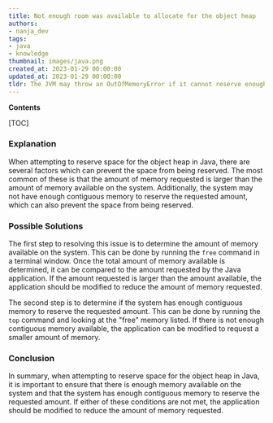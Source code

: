 ```yaml
---
title: Not enough room was available to allocate for the object heap
authors:
- nanja_dev
tags:
- java
- knowledge
thumbnail: images/java.png
created_at: 2023-01-29 00:00:00
updated_at: 2023-01-29 00:00:00
tldr: The JVM may throw an OutOfMemoryError if it cannot reserve enough space for the object heap.
---
```


**Contents**

[TOC]

### Explanation
When attempting to reserve space for the object heap in Java, there are several factors which can prevent the space from being reserved. The most common of these is that the amount of memory requested is larger than the amount of memory available on the system. Additionally, the system may not have enough contiguous memory to reserve the requested amount, which can also prevent the space from being reserved.

### Possible Solutions
The first step to resolving this issue is to determine the amount of memory available on the system. This can be done by running the `free` command in a terminal window. Once the total amount of memory available is determined, it can be compared to the amount requested by the Java application. If the amount requested is larger than the amount available, the application should be modified to reduce the amount of memory requested.

The second step is to determine if the system has enough contiguous memory to reserve the requested amount. This can be done by running the `top` command and looking at the "free" memory listed. If there is not enough contiguous memory available, the application can be modified to request a smaller amount of memory.

### Conclusion
In summary, when attempting to reserve space for the object heap in Java, it is important to ensure that there is enough memory available on the system and that the system has enough contiguous memory to reserve the requested amount. If either of these conditions are not met, the application should be modified to reduce the amount of memory requested.
